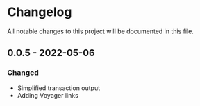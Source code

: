 # Changelog
All notable changes to this project will be documented in this file.

## 0.0.5 - 2022-05-06
### Changed
- Simplified transaction output
- Adding Voyager links